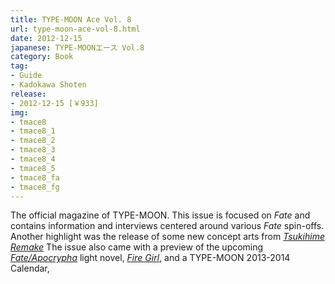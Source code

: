 ```yaml
---
title: TYPE-MOON Ace Vol. 8
url: type-moon-ace-vol-8.html
date: 2012-12-15
japanese: TYPE-MOONエース Vol.8
category: Book
tag:
- Guide
- Kadokawa Shoten
release:
- 2012-12-15 [￥933]
img:
- tmace8
- tmace8_1
- tmace8_2
- tmace8_3
- tmace8_4
- tmace8_5
- tmace8_fa
- tmace8_fg
---
```


The official magazine of TYPE-MOON. This issue is focused on *Fate* and contains information and interviews centered around various *Fate* spin-offs. Another highlight was the release of some new concept arts from [*Tsukihime Remake*](tsukihime-remake.html) The issue also came with a preview of the upcoming [*Fate/Apocrypha*](fate-apocrypha-1.html) light novel, [*Fire Girl*](fire-girl-1-a.html), and a TYPE-MOON 2013-2014 Calendar, 